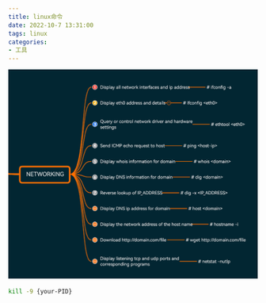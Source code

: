 ```yaml
---
title: linux命令
date: 2022-10-7 13:31:00
tags: linux
categories: 
- 工具
---
```


![](linux命令/2022-10-23-11-53-31.png)


```sh
kill -9 {your-PID}
```

